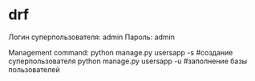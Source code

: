 # drf

Логин суперпользователя: admin
Пароль: admin

Management command:
python manage.py usersapp -s #создание суперпользователя
python manage.py usersapp -u #заполнение базы пользователей